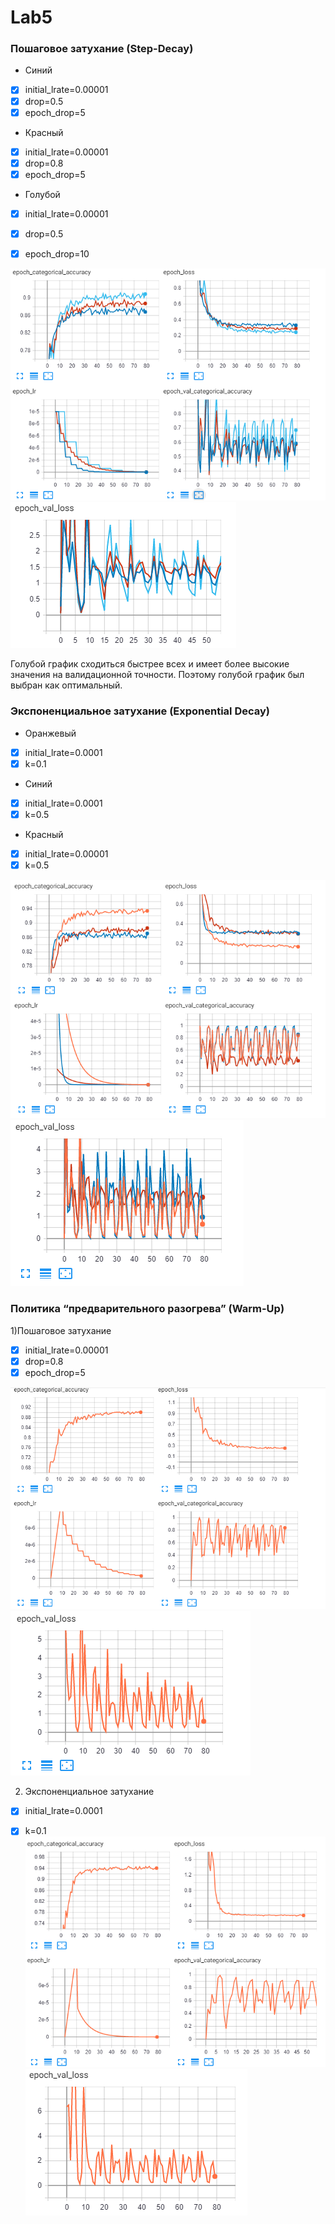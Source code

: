 # Lab5
### Пошаговое затухание (Step-Decay)
 * Синий   
- [x] initial_lrate=0.00001
- [x] drop=0.5
- [x] epoch_drop=5
* Красный 
- [x] initial_lrate=0.00001
- [x] drop=0.8
- [x] epoch_drop=5
* Голубой 
- [x] initial_lrate=0.00001
- [x] drop=0.5
- [x] epoch_drop=10


![step](step1.PNG)
![step](step2.PNG)

Голубой график сходиться быстрее всех и имеет более высокие значения на валидационной точности. Поэтому голубой график был выбран как оптимальный.

### Экспоненциальное затухание (Exponential Decay)
* Оранжевый
- [x] initial_lrate=0.0001
- [x] k=0.1

* Синий
- [x] initial_lrate=0.0001
- [x] k=0.5
* Красный
- [x] initial_lrate=0.00001
- [x] k=0.5

![exp](exp1.PNG)
![exp](exp2.PNG)

### Политика “предварительного разогрева” (Warm-Up)
 1)Пошаговое затухание  
- [x] initial_lrate=0.00001
- [x] drop=0.8
- [x] epoch_drop=5

![exp](stepwarm1.PNG)
![exp](stepwarm2.PNG)

2) Экспоненциальное затухание
- [x] initial_lrate=0.0001
- [x] k=0.1
![exp](expwarm1.PNG)
![exp](expwarm2.PNG)



